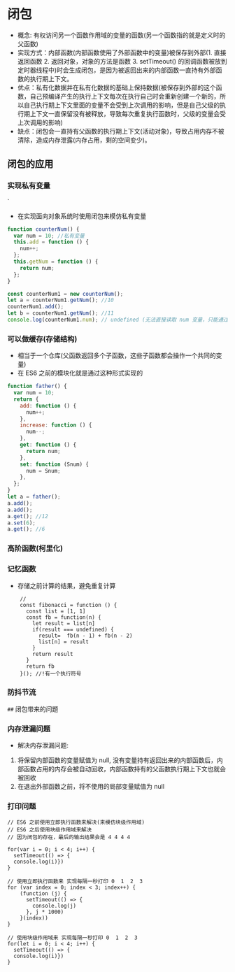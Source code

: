 # 闭包

- 概念: 有权访问另一个函数作用域的变量的函数(另一个函数指的就是定义时的父函数)
- 实现方式：内部函数(内部函数使用了外部函数中的变量)被保存到外部(1. 直接返回函数 2. 返回对象，对象的方法是函数 3. setTimeout() 的回调函数被放到定时器线程中)时会生成闭包，是因为被返回出来的内部函数一直持有外部函数的执行期上下文。
- 优点：私有化数据并在私有化数据的基础上保持数据(被保存到外部的这个函数，自己预编译产生的执行上下文每次在执行自己时会重新创建一个新的，所以自己执行期上下文里面的变量不会受到上次调用的影响，但是自己父级的执行期上下文一直保留没有被释放，导致每次重复执行函数时，父级的变量会受上次调用的影响)
- 缺点：闭包会一直持有父函数的执行期上下文(活动对象)，导致占用内存不被清除，造成内存泄露(内存占用，剩的空间变少)。

## 闭包的应用

### 实现私有变量

`

- 在实现面向对象系统时使用闭包来模仿私有变量

```js
function counterNum() {
  var num = 10; //私有变量
  this.add = function () {
    num++;
  };
  this.getNum = function () {
    return num;
  };
}

const counterNum1 = new counterNum();
let a = counterNum1.getNum(); //10
counterNum1.add();
let b = counterNum1.getNum(); //11
console.log(counterNum1.num); // undefined (无法直接读取 num 变量，只能通过定义的方法来操作 num 变量)
```

### 可以做缓存(存储结构)

- 相当于一个仓库(父函数返回多个子函数，这些子函数都会操作一个共同的变量)
- 在 ES6 之前的模块化就是通过这种形式实现的

```js
function father() {
  var num = 10;
  return {
    add: function () {
      num++;
    },
    increase: function () {
      num--;
    },
    get: function () {
      return num;
    },
    set: function (Snum) {
      num = Snum;
    },
  };
}
let a = father();
a.add();
a.add();
a.get(); //12
a.set(6);
a.get(); //6
```

### 高阶函数(柯里化)

### 记忆函数

- 存储之前计算的结果，避免重复计算

```JS
    //
    const fibonacci = function () {
      const list = [1, 1]
      const fb = function(n) {
        let result = list[n]
        if(result === undefined) {
          result=  fb(n - 1) + fb(n - 2)
          list[n] = result
        }
        return result
      }
      return fb
    }(); //!有一个执行符号
```

### 防抖节流

`##` 闭包带来的问题

### 内存泄漏问题

- 解决内存泄漏问题:

1. 将保留内部函数的变量赋值为 null, 没有变量持有返回出来的内部函数后，内部函数占用的内存会被自动回收，内部函数持有的父函数执行期上下文也就会被回收
2. 在退出外部函数之前，将不使用的局部变量赋值为 null

### 打印问题

```JS
// ES6 之前使用立即执行函数来解决(来模仿块级作用域)
// ES6 之后使用块级作用域来解决
// 因为闭包的存在，最后的输出结果会是 4 4 4 4

for(var i = 0; i < 4; i++) {
  setTimeout(() => {
  console.log(i)})
}

// 使用立即执行函数来 实现每隔一秒打印 0  1  2  3
for (var index = 0; index < 3; index++) {
    (function (j) {
      setTimeout(() => {
        console.log(j)
      }, j * 1000)
    }(index))
}

// 使用块级作用域来 实现每隔一秒打印 0  1  2  3
for(let i = 0; i < 4; i++) {
  setTimeout(() => {
  console.log(i)})
}
```
